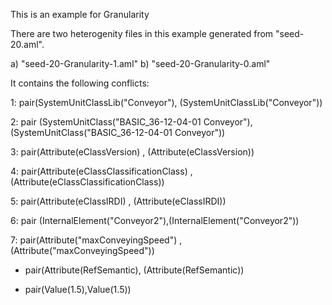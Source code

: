 This is an example for Granularity

There are two heterogenity files in this example generated from "seed-20.aml".

a) "seed-20-Granularity-1.aml"
b) "seed-20-Granularity-0.aml"

It contains the following conflicts:

1: pair(SystemUnitClassLib("Conveyor"), (SystemUnitClassLib("Conveyor"))

2: pair (SystemUnitClass("BASIC_36-12-04-01 Conveyor"),(SystemUnitClass("BASIC_36-12-04-01 Conveyor"))

3: pair(Attribute(eClassVersion) , (Attribute(eClassVersion))

4: pair(Attribute(eClassClassificationClass) , (Attribute(eClassClassificationClass))

5: pair(Attribute(eClassIRDI) , (Attribute(eClassIRDI))

6: pair (InternalElement("Conveyor2"),(InternalElement("Conveyor2"))

7: pair(Attribute("maxConveyingSpeed") , (Attribute("maxConveyingSpeed"))

 - pair(Attribute(RefSemantic), (Attribute(RefSemantic))
 
 - pair(Value(1.5),Value(1.5))

 